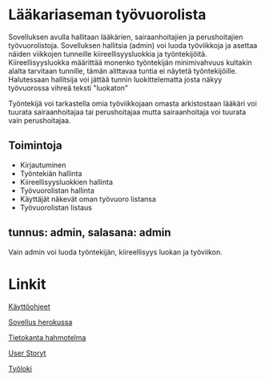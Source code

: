 # Lääkariaseman työvuorolista

Sovelluksen avulla hallitaan lääkärien, sairaanhoitajien ja perushoitajien työvuorolistoja.
Sovelluksen hallitsia (admin) voi luoda työviikkoja ja asettaa näiden viikkojen tunneille kiireellisyysluokkia ja työntekijöitä.
Kiireellisyysluokka määrittää monenko työntekijän minimivahvuus kultakin alalta tarvitaan tunnille, tämän alittavaa tuntia ei näytetä työntekijöille. 
Halutessaan hallitsija voi jättää tunnin luokittelematta josta näkyy työvuorossa vihreä teksti "luokaton"

Työntekijä voi tarkastella omia työviikkojaan omasta arkistostaan
lääkäri voi tuurata sairaanhoitajaa tai perushoitajaa mutta sairaanhoitaja voi tuurata vain perushoitajaa. 

## Toimintoja

- Kirjautuminen
- Työntekiän hallinta
- Kiireellisyysluokkien hallinta
- Työvuorolistan hallinta
- Käyttäjät näkevät oman työvuoro listansa
- Työvuorolistan listaus

## tunnus: admin, salasana: admin 
Vain admin voi luoda työntekijän, kiireellisyys luokan ja työviikon.

# Linkit

[Käyttöohjeet](https://github.com/Radiant92/Laakariaseman-tyovuorolista/blob/master/dokumentaatio/kayttoohje.md)

[Sovellus herokussa](https://medi-tyovuorolista-harjoitus.herokuapp.com/)

[Tietokanta hahmotelma](https://github.com/Radiant92/Laakariaseman-tyovuorolista/blob/master/dokumentaatio/tietokantaHahmotelma.md)

[User Storyt](https://github.com/Radiant92/Laakariaseman-tyovuorolista/blob/master/dokumentaatio/userStoryt.md)

[Työloki](https://github.com/Radiant92/Laakariaseman-tyovuorolista/blob/master/dokumentaatio/timelog.md)
